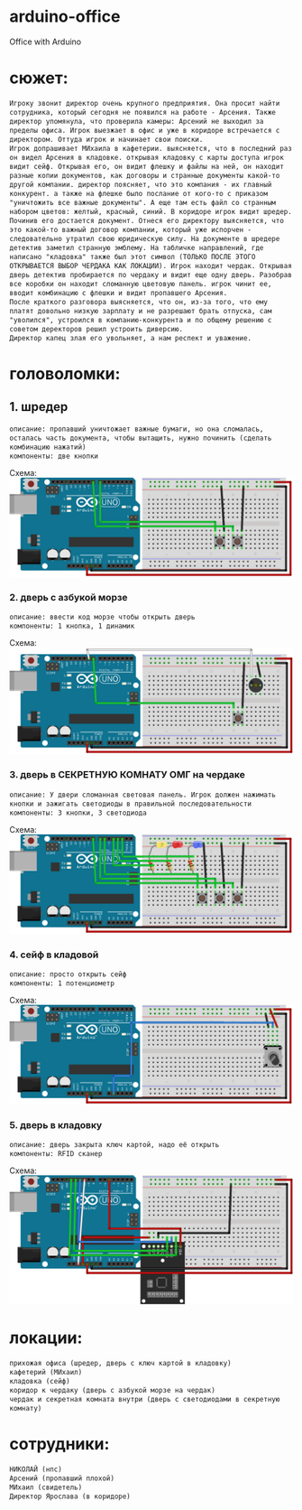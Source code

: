 # arduino-office

Office with Arduino

# сюжет:
    Игроку звонит директор очень крупного предприятия. Она просит найти сотрудника, который сегодня не появился на работе - Арсения. Также директор упомянула, что проверила камеры: Арсений не выходил за пределы офиса. Игрок выезжает в офис и уже в коридоре встречается с директором. Оттуда игрок и начинает свои поиски. 
    Игрок допрашивает МИхаила в кафетерии. выясняется, что в последний раз он видел Арсения в кладовке. открывая кладовку с карты доступа игрок видит сейф. Открывая его, он видит флешку и файлы на ней, он находит разные копии документов, как договоры и странные документы какой-то другой компании. директор поясняет, что это компания - их главный конкурент. а также на флешке было послание от кого-то с приказом "уничтожить все важные документы". А еще там есть файл со странным набором цветов: желтый, красный, синий. В коридоре игрок видит шредер. Починив его достается документ. Отнеся его директору выясняется, что это какой-то важный договор компании, который уже испорчен - следовательно утратил свою юридическую силу. На документе в шредере детектив заметил странную эмблему. На табличке направлений, где написано "кладовка" также был этот символ (ТОЛЬКО ПОСЛЕ ЭТОГО ОТКРЫВАЕТСЯ ВЫБОР ЧЕРДАКА КАК ЛОКАЦИИ). Игрок находит чердак. Открывая дверь детектив пробирается по чердаку и видит еще одну дверь. Разобрав все коробки он находит сломанную цветовую панель. игрок чинит ее, вводит комбинацию с флешки и видит пропавшего Арсения. 
    После краткого разговора выясняется, что он, из-за того, что ему платят довольно низкую зарплату и не разрешают брать отпуска, сам "уволился", устроился в компанию-конкурента и по общему решению с советом деректоров решил устроить диверсию. 
    Директор капец злая его увольняет, а нам респект и уважение.

# головоломки:
## 1. шредер 
    описание: пропавший уничтожает важные бумаги, но она сломалась, осталась часть документа, чтобы вытащить, нужно починить (сделать комбинацию нажатий)
    компоненты: две кнопки
Схема:
    ![Scheme](Assets/ArduinoOfficeShredder.png)
### 2. дверь с азбукой морзе 
    описание: ввести код морзе чтобы открыть дверь
    компоненты: 1 кнопка, 1 динамик
Схема:
    ![Scheme](Assets/ArduinoOfficeMorse.png)
### 3. дверь в СЕКРЕТНУЮ КОМНАТУ ОМГ на чердаке
    описание: У двери сломанная световая панель. Игрок должен нажимать кнопки и зажигать светодиоды в правильной последовательности
    компоненты: 3 кнопки, 3 светодиода
Cхема:
    ![Scheme](Assets/ArduinoOfficeGarland.png)
### 4. сейф в кладовой 
    описание: просто открыть сейф
    компоненты: 1 потенциометр
Схема:
    ![Scheme](Assets/ArduinoOfficeVault.png)
### 5. дверь в кладовку 
    описание: дверь закрыта ключ картой, надо её открыть
    компоненты: RFID сканер
Схема:
    ![Scheme](Assets/ArduinoOfficeDoor.png)

# локации:
    прихожая офиса (шредер, дверь с ключ картой в кладовку) 
    кафетерий (МИхаил) 
    кладовка (сейф)
    коридор к чердаку (дверь с азбукой морзе на чердак) 
    чердак и секретная комната внутри (дверь с светодиодами в секретную комнату)

# сотрудники:
    НИКОЛАЙ (нпс) 
    Арсений (пропавший плохой) 
    МИхаил (свидетель) 
    Директор Ярослава (в коридоре)